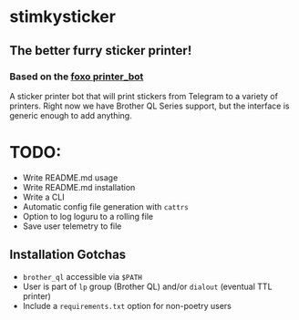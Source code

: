 # stimkysticker
## The better furry sticker printer!

### Based on the [foxo printer_bot](https://git.foxo.me/foxo/printer_bot) 


A sticker printer bot that will print stickers from Telegram to a variety of printers.
Right now we have Brother QL Series support, but the interface is generic enough to add anything. 

# TODO:
- Write README.md usage
- Write README.md installation
- Write a CLI
- Automatic config file generation with `cattrs`
- Option to log loguru to a rolling file
- Save user telemetry to file

## Installation Gotchas
- `brother_ql` accessible via `$PATH`
- User is part of `lp` group (Brother QL) and/or `dialout` (eventual TTL printer)
- Include a `requirements.txt` option for non-poetry users